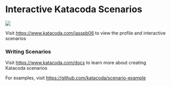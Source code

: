 # Interactive Katacoda Scenarios

[![](http://shields.katacoda.com/katacoda/jasspb06/count.svg)](https://www.katacoda.com/jasspb06 "Get your profile on Katacoda.com")

Visit https://www.katacoda.com/jasspb06 to view the profile and interactive scenarios

### Writing Scenarios
Visit https://www.katacoda.com/docs to learn more about creating Katacoda scenarios

For examples, visit https://github.com/katacoda/scenario-example
